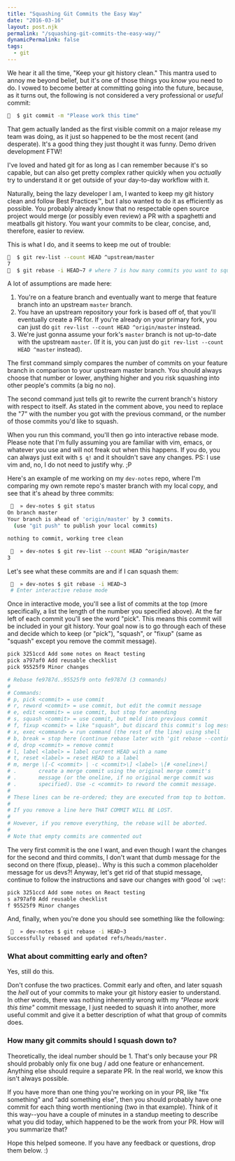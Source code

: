 ```yaml
---
title: "Squashing Git Commits the Easy Way"
date: "2016-03-16"
layout: post.njk
permalink: "/squashing-git-commits-the-easy-way/"
dynamicPermalink: false
tags:
  - git
---
```


We hear it all the time, "Keep your git history clean." This mantra used to annoy me beyond belief, but it's one of those things you _know_ you need to do. I vowed to become better at committing going into the future, because, as it
  turns out, the following is not considered a very professional or _useful_ commit:

```bash
🍕  $ git commit -m "Please work this time"
```

That gem actually landed as the first visible commit on a major release my team was doing, as it just so happened to be the most recent (and desperate). It's a good thing they just thought it was funny. Demo driven development FTW!

I've loved and hated git for as long as I can remember because it's so capable, but can also get pretty complex rather quickly when you _actually_ try to understand it or get outside of your day-to-day workflow with it.

Naturally, being the lazy developer I am, I wanted to keep my git history clean and follow Best Practices™️, but I also wanted to do it as efficiently as possible. You probably already know that no respectable open source project would merge (or possibly even review) a PR with a spaghetti and meatballs git history. You want your commits to be clear, concise, and, therefore, easier to review.

This is what I do, and it seems to keep me out of trouble:

```bash
🍕  $ git rev-list --count HEAD ^upstream/master
7
🍕  $ git rebase -i HEAD~7 # where 7 is how many commits you want to squash via a rebase
```

A lot of assumptions are made here:

1. You're on a feature branch and eventually want to merge that feature branch into an upstream `master` branch.
2. You have an upstream repository your fork is based off of, that you'll eventually create a PR for. If you're already on your primary fork, you can just do `git rev-list --count HEAD ^origin/master` instead.
3. We're just gonna assume your fork's `master` branch is not up-to-date with the upstream `master`. (If it is, you can just do `git rev-list --count HEAD ^master` instead).

The first command simply compares the number of commits on your feature branch in comparison to your upstream master branch. You should always choose that number or lower, anything higher and you risk squashing into other people's commits (a big no no).

The second command just tells git to rewrite the current branch's history with respect to itself. As stated in the comment above, you need to replace the "7" with the number you got with the previous command, or the number of those commits you'd like to squash.

When you run this command, you'll then go into interactive rebase mode. Please note that I'm fully assuming you are familiar with vim, emacs, or whatever you use and will not freak out when this happens. If you do, you can always just exit with `$ q!` and it shouldn't save any changes. PS: I use vim and, no, I do not need to justify why. ;P

Here's an example of me working on my `dev-notes` repo, where I'm comparing my own remote repo's master branch with my local copy, and see that it's ahead by three commits:

```bash
 🍕  » dev-notes $ git status
On branch master
Your branch is ahead of 'origin/master' by 3 commits.
  (use "git push" to publish your local commits)

nothing to commit, working tree clean

 🍕  » dev-notes $ git rev-list --count HEAD ^origin/master
3
```

Let's see what these commits are and if I can squash them:

```bash
 🍕  » dev-notes $ git rebase -i HEAD~3
 # Enter interactive rebase mode
```

Once in interactive mode, you'll see a list of commits at the top (more specifically, a list the length of the number you specified above). At the far left of each commit you'll see the word "pick". This means this commit will be included in your git history. Your goal now is to go through each of these and decide which to keep (or "pick"), "squash", or "fixup" (same as "squash" except you remove the commit message).

```bash
pick 3251ccd Add some notes on React testing
pick a797af0 Add reusable checklist
pick 95525f9 Minor changes

# Rebase fe9787d..95525f9 onto fe9787d (3 commands)
#
# Commands:
# p, pick <commit> = use commit
# r, reword <commit> = use commit, but edit the commit message
# e, edit <commit> = use commit, but stop for amending
# s, squash <commit> = use commit, but meld into previous commit
# f, fixup <commit> = like "squash", but discard this commit's log message
# x, exec <command> = run command (the rest of the line) using shell
# b, break = stop here (continue rebase later with 'git rebase --continue')
# d, drop <commit> = remove commit
# l, label <label> = label current HEAD with a name
# t, reset <label> = reset HEAD to a label
# m, merge \[-C <commit> | -c <commit>\] <label> \[# <oneline>\]
# .       create a merge commit using the original merge commit's
# .       message (or the oneline, if no original merge commit was
# .       specified). Use -c <commit> to reword the commit message.
#
# These lines can be re-ordered; they are executed from top to bottom.
#
# If you remove a line here THAT COMMIT WILL BE LOST.
#
# However, if you remove everything, the rebase will be aborted.
#
# Note that empty commits are commented out
```

The very first commit is the one I want, and even though I want the changes for the second and third commits, I don't want that dumb message for the second on there (fixup, please).. Why is this such a common placeholder message for us devs?! Anyway, let's get rid of that stupid message, continue to follow the instructions and save our changes with good 'ol `:wq!`:

```bash
pick 3251ccd Add some notes on React testing
s a797af0 Add reusable checklist
f 95525f9 Minor changes
```

And, finally, when you're done you should see something like the following:

```bash
 🍕  » dev-notes $ git rebase -i HEAD~3
Successfully rebased and updated refs/heads/master.
```

### What about committing early and often?

Yes, still do this.

Don't confuse the two practices. Commit early and often, and later squash the _hell_ out of your commits to make your git history easier to understand. In other words, there was nothing inherently wrong with my _"Please work this time"_ commit message, I just needed to squash it into another, more useful commit and give it a better description of what that group of commits does.

### How many git commits should I squash down to?

Theoretically, the ideal number should be 1. That's only because your PR should probably only fix one bug / add one feature or enhancement. Anything else should require a separate PR. In the real world, we know this isn't always possible.

If you have more than one thing you're working on in your PR, like "fix something" and "add something else", then you should probably have one commit for each thing worth mentioning (two in that example). Think of it this way--you have a couple of minutes in a standup meeting to describe what you did today, which happened to be the work from your PR. How will you summarize that?

Hope this helped someone. If you have any feedback or questions, drop them below. :)

